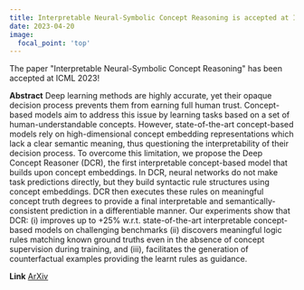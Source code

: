 ```yaml
---
title: Interpretable Neural-Symbolic Concept Reasoning is accepted at ICML 2023
date: 2023-04-20
image:
  focal_point: 'top'
---
```


The paper "Interpretable Neural-Symbolic Concept Reasoning" has been accepted at ICML 2023!

**Abstract**
Deep learning methods are highly accurate, yet their opaque decision process prevents 
them from earning full human trust. Concept-based models aim to address this issue by 
learning tasks based on a set of human-understandable concepts. However, state-of-the-art 
concept-based models rely on high-dimensional concept embedding representations which 
lack a clear semantic meaning, thus questioning the interpretability of their decision 
process. To overcome this limitation, we propose the Deep Concept Reasoner (DCR), the first 
interpretable concept-based model that builds upon concept embeddings. 
In DCR, neural networks do not make task predictions directly, but they build syntactic 
rule structures using concept embeddings. DCR then executes these rules on meaningful 
concept truth degrees to provide a final interpretable and semantically-consistent 
prediction in a differentiable manner. Our experiments show that DCR: 
(i) improves up to +25% w.r.t. state-of-the-art interpretable concept-based models on challenging benchmarks 
(ii) discovers meaningful logic rules matching known ground truths even in the 
absence of concept supervision during training, and 
(iii), facilitates the generation of counterfactual examples providing the learnt rules as guidance.

**Link**
[ArXiv](https://arxiv.org/abs/2304.14068)
